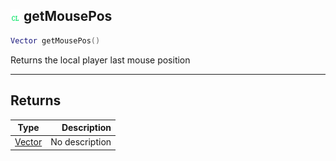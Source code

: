 ## ![client](.gitbook/assets/client.png) getMousePos



```lua
Vector getMousePos()
```

Returns the local player last mouse position


------
## Returns

| Type   | Description |
| ------ | ----------: |
| [Vector](home/Vector) | No description |

